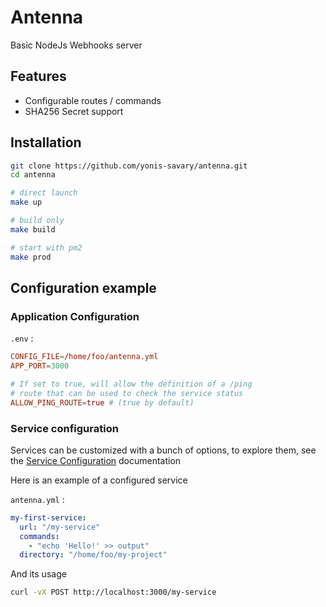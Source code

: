 # Antenna

Basic NodeJs Webhooks server

## Features

- Configurable routes / commands
- SHA256 Secret support

## Installation

```sh
git clone https://github.com/yonis-savary/antenna.git
cd antenna

# direct launch
make up

# build only
make build

# start with pm2
make prod
```

## Configuration example

### Application Configuration

`.env` :

```conf
CONFIG_FILE=/home/foo/antenna.yml
APP_PORT=3000

# If set to true, will allow the definition of a /ping
# route that can be used to check the service status
ALLOW_PING_ROUTE=true # (true by default)
```

### Service configuration

Services can be customized with a bunch of options, to explore them, see the [Service Configuration](./docs/services.md) documentation

Here is an example of a configured service 

`antenna.yml` :
```yml
my-first-service:
  url: "/my-service"
  commands:
    - "echo 'Hello!' >> output"
  directory: "/home/foo/my-project"
```

And its usage

```sh
curl -vX POST http://localhost:3000/my-service
```